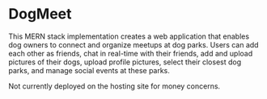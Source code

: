 # DogMeet
This MERN stack implementation creates a web application that enables dog owners to connect and organize meetups at dog parks. Users can add each other as friends, chat in real-time with their friends, add and upload pictures of their dogs, upload profile pictures, select their closest dog parks, and manage social events at these parks.

Not currently deployed on the hosting site for money concerns.

